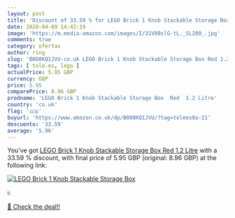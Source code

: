 ```yaml
---
layout: post
title: 'Discount of 33.59 % for LEGO Brick 1 Knob Stackable Storage Box '
date: 2020-04-09 14:42:19
image: 'https://m.media-amazon.com/images/I/31V08slG-tL._SL200_.jpg'
comments: true
category: ofertas
author: ring
slug: 'B008KQ1JVU-co.uk LEGO Brick 1 Knob Stackable Storage Box Red 1.2 Litre'
tags: [ tole.es, lego ]
actualPrice: 5.95 GBP
currency: GBP
price: 5.95
comparePrice: 8.96 GBP
prodname: 'LEGO Brick 1 Knob Stackable Storage Box  Red  1.2 Litre'
country: 'co.uk'
flag: '🇬🇧'
buyurl: 'https://www.amazon.co.uk/dp/B008KQ1JVU/?tag=tolees0a-21'
descuento: '33.59'
average: '5.96'
---
```


You've got [LEGO Brick 1 Knob Stackable Storage Box  Red  1.2 Litre](https://www.amazon.co.uk/dp/B008KQ1JVU/?tag=tolees0a-21) with a  33.59 % discount, with final price of 5.95 GBP (original: 8.96 GBP) at the following link:

[![LEGO Brick 1 Knob Stackable Storage Box ](https://m.media-amazon.com/images/I/31V08slG-tL._SL200_.jpg)](https://www.amazon.co.uk/dp/B008KQ1JVU/?tag=tolees0a-21)

ℹ️:


[🛒 Check the deal!!](https://www.amazon.co.uk/dp/B008KQ1JVU/?tag=tolees0a-21)
